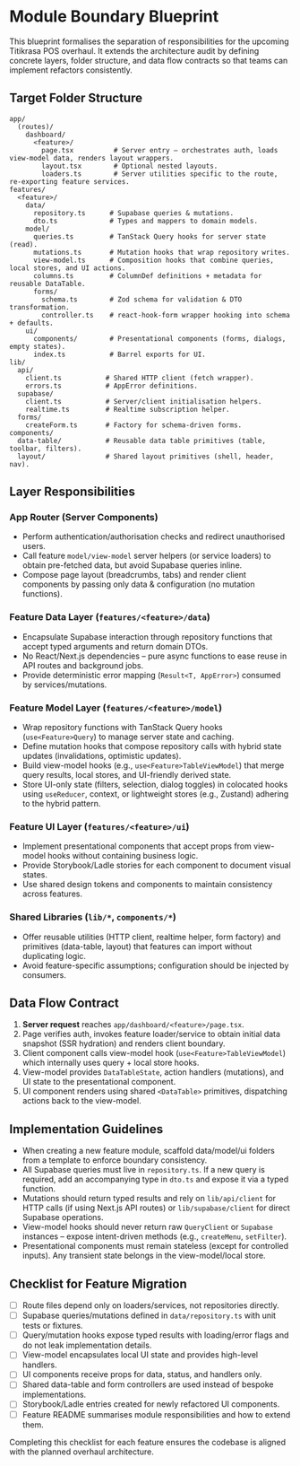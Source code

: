 # Module Boundary Blueprint

This blueprint formalises the separation of responsibilities for the upcoming Titikrasa POS overhaul. It extends the architecture audit by defining concrete layers, folder structure, and data flow contracts so that teams can implement refactors consistently.

## Target Folder Structure

```
app/
  (routes)/
    dashboard/
      <feature>/
        page.tsx          # Server entry – orchestrates auth, loads view-model data, renders layout wrappers.
        layout.tsx        # Optional nested layouts.
        loaders.ts        # Server utilities specific to the route, re-exporting feature services.
features/
  <feature>/
    data/
      repository.ts      # Supabase queries & mutations.
      dto.ts             # Types and mappers to domain models.
    model/
      queries.ts         # TanStack Query hooks for server state (read).
      mutations.ts       # Mutation hooks that wrap repository writes.
      view-model.ts      # Composition hooks that combine queries, local stores, and UI actions.
      columns.ts         # ColumnDef definitions + metadata for reusable DataTable.
      forms/
        schema.ts        # Zod schema for validation & DTO transformation.
        controller.ts    # react-hook-form wrapper hooking into schema + defaults.
    ui/
      components/        # Presentational components (forms, dialogs, empty states).
      index.ts           # Barrel exports for UI.
lib/
  api/
    client.ts           # Shared HTTP client (fetch wrapper).
    errors.ts           # AppError definitions.
  supabase/
    client.ts           # Server/client initialisation helpers.
    realtime.ts         # Realtime subscription helper.
  forms/
    createForm.ts       # Factory for schema-driven forms.
components/
  data-table/           # Reusable data table primitives (table, toolbar, filters).
  layout/               # Shared layout primitives (shell, header, nav).
```

## Layer Responsibilities

### App Router (Server Components)
- Perform authentication/authorisation checks and redirect unauthorised users.
- Call feature `model/view-model` server helpers (or service loaders) to obtain pre-fetched data, but avoid Supabase queries inline.
- Compose page layout (breadcrumbs, tabs) and render client components by passing only data & configuration (no mutation functions).

### Feature Data Layer (`features/<feature>/data`)
- Encapsulate Supabase interaction through repository functions that accept typed arguments and return domain DTOs.
- No React/Next.js dependencies – pure async functions to ease reuse in API routes and background jobs.
- Provide deterministic error mapping (`Result<T, AppError>`) consumed by services/mutations.

### Feature Model Layer (`features/<feature>/model`)
- Wrap repository functions with TanStack Query hooks (`use<Feature>Query`) to manage server state and caching.
- Define mutation hooks that compose repository calls with hybrid state updates (invalidations, optimistic updates).
- Build view-model hooks (e.g., `use<Feature>TableViewModel`) that merge query results, local stores, and UI-friendly derived state.
- Store UI-only state (filters, selection, dialog toggles) in colocated hooks using `useReducer`, context, or lightweight stores (e.g., Zustand) adhering to the hybrid pattern.

### Feature UI Layer (`features/<feature>/ui`)
- Implement presentational components that accept props from view-model hooks without containing business logic.
- Provide Storybook/Ladle stories for each component to document visual states.
- Use shared design tokens and components to maintain consistency across features.

### Shared Libraries (`lib/*`, `components/*`)
- Offer reusable utilities (HTTP client, realtime helper, form factory) and primitives (data-table, layout) that features can import without duplicating logic.
- Avoid feature-specific assumptions; configuration should be injected by consumers.

## Data Flow Contract

1. **Server request** reaches `app/dashboard/<feature>/page.tsx`.
2. Page verifies auth, invokes feature loader/service to obtain initial data snapshot (SSR hydration) and renders client boundary.
3. Client component calls view-model hook (`use<Feature>TableViewModel`) which internally uses query + local store hooks.
4. View-model provides `DataTableState`, action handlers (mutations), and UI state to the presentational component.
5. UI component renders using shared `<DataTable>` primitives, dispatching actions back to the view-model.

## Implementation Guidelines

- When creating a new feature module, scaffold data/model/ui folders from a template to enforce boundary consistency.
- All Supabase queries must live in `repository.ts`. If a new query is required, add an accompanying type in `dto.ts` and expose it via a typed function.
- Mutations should return typed results and rely on `lib/api/client` for HTTP calls (if using Next.js API routes) or `lib/supabase/client` for direct Supabase operations.
- View-model hooks should never return raw `QueryClient` or `Supabase` instances – expose intent-driven methods (e.g., `createMenu`, `setFilter`).
- Presentational components must remain stateless (except for controlled inputs). Any transient state belongs in the view-model/local store.

## Checklist for Feature Migration

- [ ] Route files depend only on loaders/services, not repositories directly.
- [ ] Supabase queries/mutations defined in `data/repository.ts` with unit tests or fixtures.
- [ ] Query/mutation hooks expose typed results with loading/error flags and do not leak implementation details.
- [ ] View-model encapsulates local UI state and provides high-level handlers.
- [ ] UI components receive props for data, status, and handlers only.
- [ ] Shared data-table and form controllers are used instead of bespoke implementations.
- [ ] Storybook/Ladle entries created for newly refactored UI components.
- [ ] Feature README summarises module responsibilities and how to extend them.

Completing this checklist for each feature ensures the codebase is aligned with the planned overhaul architecture.

